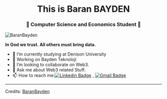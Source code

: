 
<h1 align="center"> This is Baran BAYDEN</h1>
<h3 align="center">🚀 Computer Science and Economics Student 🚀</h3>

<p align="left"> <img src="https://komarev.com/ghpvc/?username=BaranBayden" alt="BaranBayden" /> </p>

**In God we trust. All others must bring data.**

- 🔭 I’m currently studying at Denison University
- 🌱 Working on Bayden Teknoloji
- 👯 I’m looking to collaborate on Web3.
- 💬 Ask me about Web3 related Stuff.
- 📫 How to reach me:[![Linkedin Badge](https://img.shields.io/badge/-LinkedIn-blue?style=flat-square&logo=Linkedin&logoColor=white&link=)](https://www.linkedin.com/in/baran-bayden-aa791373/) 
, [![Gmail Badge](https://img.shields.io/badge/-Gmail-c14438?style=flat-square&logo=Gmail&logoColor=white&link=mailto:baydenteknoloji.com)](mailto:baran@baydenteknoloji.com)


----
Credits: [BaranBayden](https://github.com/BaranBayden)
